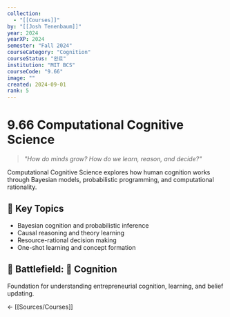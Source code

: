 ```yaml
---
collection:
  - "[[Courses]]"
by: "[[Josh Tenenbaum]]"
year: 2024
yearXP: 2024
semester: "Fall 2024"
courseCategory: "Cognition"
courseStatus: "완료"
institution: "MIT BCS"
courseCode: "9.66"
image: ""
created: 2024-09-01
rank: 5
---
```


# 9.66 Computational Cognitive Science

> *"How do minds grow? How do we learn, reason, and decide?"*

Computational Cognitive Science explores how human cognition works through Bayesian models, probabilistic programming, and computational rationality.

## 🎯 Key Topics
- Bayesian cognition and probabilistic inference
- Causal reasoning and theory learning  
- Resource-rational decision making
- One-shot learning and concept formation

## 🔗 Battlefield: 👾 Cognition
Foundation for understanding entrepreneurial cognition, learning, and belief updating.

← [[Sources/Courses]]
